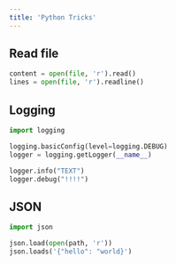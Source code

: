 ```yaml
---
title: 'Python Tricks'
---
```


## Read file
```python
content = open(file, 'r').read()
lines = open(file, 'r').readline()
```

## Logging
```python
import logging

logging.basicConfig(level=logging.DEBUG)
logger = logging.getLogger(__name__)

logger.info("TEXT")
logger.debug("!!!!")
```

## JSON
```python
import json

json.load(open(path, 'r'))
json.loads('{"hello": "world}')
```